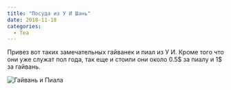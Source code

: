 ```yaml
---
title: "Посуда из У И Шань"
date: 2018-11-18
categories:
  - Tea
---
```


Привез вот таких замечательных гайванек и пиал из У И. 
Кроме того что они уже служат пол года, так еще и стоили они около 0.5$ за пиалу и 1$ за гайвань.

![Гайвань и Пиала](wu-yi-shan.jpg)
